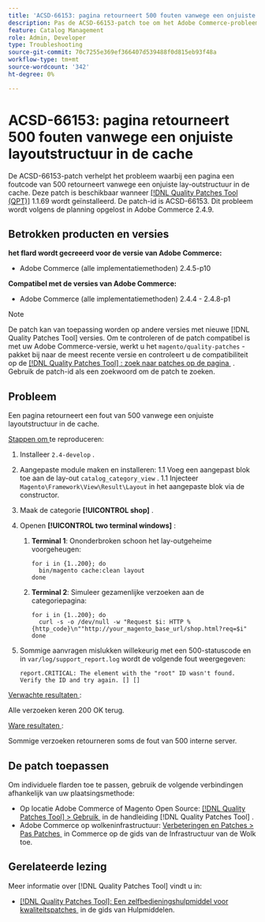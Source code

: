 ```yaml
---
title: 'ACSD-66153: pagina retourneert 500 fouten vanwege een onjuiste layoutstructuur in de cache'
description: Pas de ACSD-66153-patch toe om het Adobe Commerce-probleem op te lossen, waarbij een pagina een foutcode van 500 retourneert vanwege een onjuiste lay-outstructuur in de cache.
feature: Catalog Management
role: Admin, Developer
type: Troubleshooting
source-git-commit: 70c7255e369ef366407d539488f0d815eb93f48a
workflow-type: tm+mt
source-wordcount: '342'
ht-degree: 0%

---
```



# ACSD-66153: pagina retourneert 500 fouten vanwege een onjuiste layoutstructuur in de cache

De ACSD-66153-patch verhelpt het probleem waarbij een pagina een foutcode van 500 retourneert vanwege een onjuiste lay-outstructuur in de cache. Deze patch is beschikbaar wanneer [[!DNL Quality Patches Tool (QPT)]](/help/tools/quality-patches-tool/quality-patches-tool-to-self-serve-quality-patches.md) 1.1.69 wordt geïnstalleerd. De patch-id is ACSD-66153. Dit probleem wordt volgens de planning opgelost in Adobe Commerce 2.4.9.

## Betrokken producten en versies

**het flard wordt gecreeerd voor de versie van Adobe Commerce:**

* Adobe Commerce (alle implementatiemethoden) 2.4.5-p10

**Compatibel met de versies van Adobe Commerce:**

* Adobe Commerce (alle implementatiemethoden) 2.4.4 - 2.4.8-p1

>[!NOTE]
>
>De patch kan van toepassing worden op andere versies met nieuwe [!DNL Quality Patches Tool] versies. Om te controleren of de patch compatibel is met uw Adobe Commerce-versie, werkt u het `magento/quality-patches` -pakket bij naar de meest recente versie en controleert u de compatibiliteit op de [[!DNL Quality Patches Tool] : zoek naar patches op de pagina &#x200B;](https://experienceleague.adobe.com/tools/commerce-quality-patches/index.html?lang=nl-NL) . Gebruik de patch-id als een zoekwoord om de patch te zoeken.

## Probleem

Een pagina retourneert een fout van 500 vanwege een onjuiste layoutstructuur in de cache.

<u> Stappen om </u> te reproduceren:

1. Installeer `2.4-develop` .
1. Aangepaste module maken en installeren:
1.1 Voeg een aangepast blok toe aan de lay-out `catalog_category_view` .
1.1 Injecteer `Magento\Framework\View\Result\Layout` in het aangepaste blok via de constructor.
1. Maak de categorie **[!UICONTROL shop]** .
1. Openen **[!UICONTROL two terminal windows]** :
   1. **Terminal 1**: Ononderbroken schoon het lay-outgeheime voorgeheugen:

      ```
      for i in {1..200}; do
        bin/magento cache:clean layout
      done
      ```

   1. **Terminal 2**: Simuleer gezamenlijke verzoeken aan de categoriepagina:

      ```
      for i in {1..200}; do
        curl -s -o /dev/null -w "Request $i: HTTP %{http_code}\n""http://your_magento_base_url/shop.html?req=$i"
      done
      ```

1. Sommige aanvragen mislukken willekeurig met een 500-statuscode en in `var/log/support_report.log` wordt de volgende fout weergegeven:

   ```
   report.CRITICAL: The element with the "root" ID wasn't found. Verify the ID and try again. [] []
   ```

<u> Verwachte resultaten </u>:

Alle verzoeken keren 200 OK terug.

<u> Ware resultaten </u>:

Sommige verzoeken retourneren soms de fout van 500 interne server.

## De patch toepassen

Om individuele flarden toe te passen, gebruik de volgende verbindingen afhankelijk van uw plaatsingsmethode:

* Op locatie Adobe Commerce of Magento Open Source: [[!DNL Quality Patches Tool] > Gebruik &#x200B;](/help/tools/quality-patches-tool/usage.md) in de handleiding [!DNL Quality Patches Tool] .
* Adobe Commerce op wolkeninfrastructuur: [&#x200B; Verbeteringen en Patches > Pas Patches &#x200B;](https://experienceleague.adobe.com/docs/commerce-cloud-service/user-guide/develop/upgrade/apply-patches.html?lang=nl-NL) in Commerce op de gids van de Infrastructuur van de Wolk toe.

## Gerelateerde lezing

Meer informatie over [!DNL Quality Patches Tool] vindt u in:

* [[!DNL Quality Patches Tool]: Een zelfbedieningshulpmiddel voor kwaliteitspatches &#x200B;](/help/tools/quality-patches-tool/quality-patches-tool-to-self-serve-quality-patches.md) in de gids van Hulpmiddelen.
